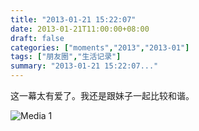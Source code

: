 ```yaml
---
title: "2013-01-21 15:22:07"
date: 2013-01-21T11:00:00+08:00
draft: false
categories: ["moments","2013","2013-01"]
tags: ["朋友圈","生活记录"]
summary: "2013-01-21 15:22:07..."
---
```


这一幕太有爱了。我还是跟妹子一起比较和谐。

![Media 1](/Moments/photos/2013-01-21/201301211522070.jpg)
